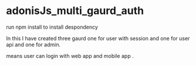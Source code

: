 # adonisJs_multi_gaurd_auth

run npm install to install despondency 

In this I have created three gaurd one for user with session and one for user api and one for admin.

means user can login with web app and mobile app . 
